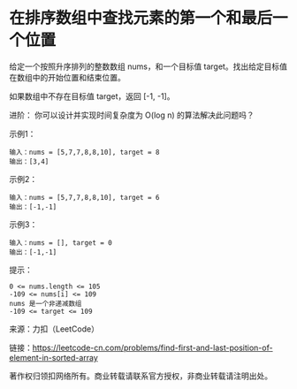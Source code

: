 # 在排序数组中查找元素的第一个和最后一个位置

给定一个按照升序排列的整数数组 nums，和一个目标值 target。找出给定目标值在数组中的开始位置和结束位置。

如果数组中不存在目标值 target，返回 [-1, -1]。

进阶：
你可以设计并实现时间复杂度为 O(log n) 的算法解决此问题吗？

示例1：
```text
输入：nums = [5,7,7,8,8,10], target = 8
输出：[3,4]
```

示例2：
```text
输入：nums = [5,7,7,8,8,10], target = 6
输出：[-1,-1]
```

示例3：
```text
输入：nums = [], target = 0
输出：[-1,-1]
```

提示：
```text
0 <= nums.length <= 105
-109 <= nums[i] <= 109
nums 是一个非递减数组
-109 <= target <= 109
```

来源：力扣（LeetCode）

链接：https://leetcode-cn.com/problems/find-first-and-last-position-of-element-in-sorted-array

著作权归领扣网络所有。商业转载请联系官方授权，非商业转载请注明出处。